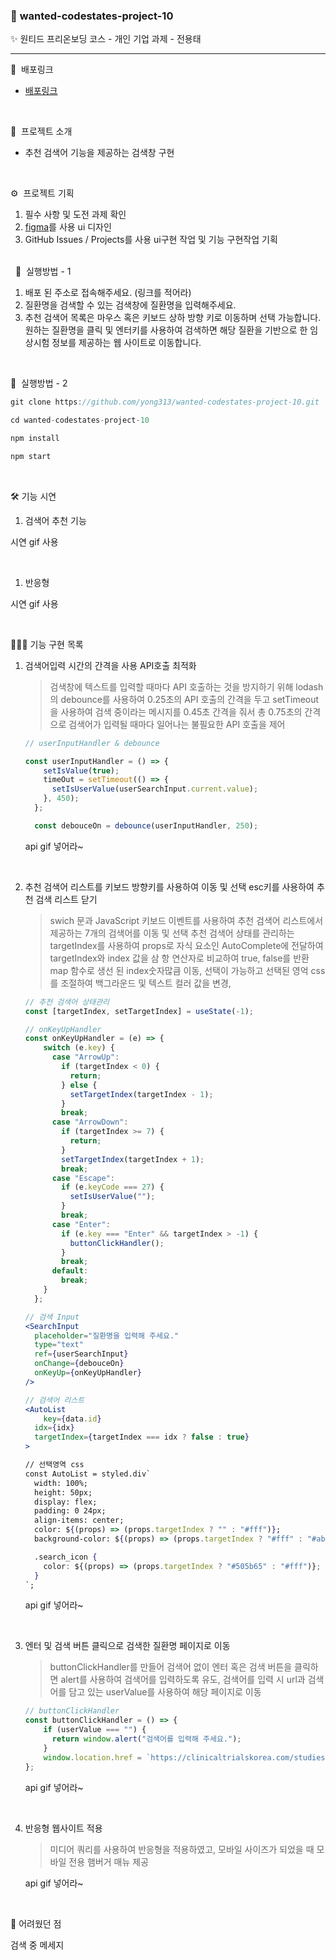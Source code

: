 ### 🎉 ****wanted-codestates-project-10****
✨ 원티드 프리온보딩 코스 - 개인 기업 과제 - 전용태

---

🎁  배포링크

- [배포링크](https://silly-tapioca-df23d1.netlify.app/)

<br />

💫  프로젝트 소개

- 추천 검색어 기능을 제공하는 검색창 구현

<br />

⚙️  프로젝트 기획

1. 필수 사항 및 도전 과제 확인
2. [figma](https://www.figma.com/file/Y2E9VQnkhouOGbKZd22VJx/%ED%9C%B4%EB%A8%BC%EC%8A%A4%EC%BC%80%EC%9D%B4%ED%94%84-%ED%81%B4%EB%A1%A0%EC%BD%94%EB%94%A9-%EC%A0%84%EC%9A%A9%ED%83%9C?node-id=0%3A1)를 사용 ui 디자인
3. GitHub Issues / Projects를 사용 ui구현 작업 및 기능 구현작업 기획

<br />
 
🔨  실행방법 - 1

1. 배포 된 주소로 접속해주세요. (링크를 적어라)
2. 질환명을 검색할 수 있는 검색창에 질환명을 입력해주세요.
3. 추천 검색어 목록은 마우스 혹은 키보드 상하 방향 키로 이동하며 선택 가능합니다. 
원하는 질환명을 클릭 및 엔터키를 사용하여 검색하면 해당 질환을 기반으로 한 임상시험 정보를 제공하는 웹 사이트로 이동합니다.

<br />

🔧  실행방법 - 2

```jsx
git clone https://github.com/yong313/wanted-codestates-project-10.git

cd wanted-codestates-project-10

npm install

npm start
```

<br />

🛠 기능 시연 

1. 검색어 추천 기능

시연 gif 사용

<br />

1. 반응형

시연 gif 사용

<br />

👨🏻‍💻 기능 구현 목록

1. 검색어입력 시간의 간격을 사용 API호출 최적화
    
    > 검색창에 텍스트를 입력할 때마다 API 호출하는 것을 방지하기 위해 lodash의 debounce를 사용하여 0.25초의 API 호출의 간격을 두고 setTimeout을 사용하여 검색 중이라는 메시지를 0.45초 간격을 줘서 총 0.75초의 간격으로 검색어가 입력될 때마다 일어나는 불필요한 API 호출을 제어
    > 
    
    ```jsx
    // userInputHandler & debounce
    
    const userInputHandler = () => {
        setIsValue(true);
        timeOut = setTimeout(() => {
          setIsUserValue(userSearchInput.current.value);
        }, 450);
      };
    
      const debouceOn = debounce(userInputHandler, 250);
    ```
    
    api gif 넣어라~
    
    <br />
    
2. 추천 검색어 리스트를 키보드 방향키를 사용하여 이동 및 선택 esc키를 사용하여 추천 검색 리스트 닫기
    
    > swich 문과 JavaScript 키보드 이벤트를 사용하여 추천 검색어 리스트에서 제공하는 7개의 검색어를 이동 및 선택 추천 검색어 상태를 관리하는 targetIndex를 사용하여 props로 자식 요소인 AutoComplete에 전달하여 targetIndex와 index 값을 삼 항 연산자로 비교하여 true, false를 반환 map 함수로 생선 된 index숫자많큼 이동, 선택이 가능하고 선택된 영억 css를 조절하여 백그라운드 및 텍스트 컬러 값을 변경,
    > 
    
    ```jsx
    // 추천 검색어 상태관리
    const [targetIndex, setTargetIndex] = useState(-1);
    
    // onKeyUpHandler
    const onKeyUpHandler = (e) => {
        switch (e.key) {
          case "ArrowUp":
            if (targetIndex < 0) {
              return;
            } else {
              setTargetIndex(targetIndex - 1);
            }
            break;
          case "ArrowDown":
            if (targetIndex >= 7) {
              return;
            }
            setTargetIndex(targetIndex + 1);
            break;
          case "Escape":
            if (e.keyCode === 27) {
              setIsUserValue("");
            }
            break;
          case "Enter":
            if (e.key === "Enter" && targetIndex > -1) {
              buttonClickHandler();
            }
            break;
          default:
            break;
        }
      };
    
    // 검색 Input
    <SearchInput
      placeholder="질환명을 입력해 주세요."
      type="text"
      ref={userSearchInput}
      onChange={debouceOn}
      onKeyUp={onKeyUpHandler}
    />
    
    // 검색어 리스트
    <AutoList
    	key={data.id}
      idx={idx}
      targetIndex={targetIndex === idx ? false : true}
    >
    
    // 선택영역 css
    const AutoList = styled.div`
      width: 100%;
      height: 50px;
      display: flex;
      padding: 0 24px;
      align-items: center;
      color: ${(props) => (props.targetIndex ? "" : "#fff")};
      background-color: ${(props) => (props.targetIndex ? "#fff" : "#abcbfc")};
    
      .search_icon {
        color: ${(props) => (props.targetIndex ? "#505b65" : "#fff")};
      }
    `;
    ```
    
    api gif 넣어라~
    
    <br />
    
3. 엔터 및 검색 버튼 클릭으로 검색한 질환명 페이지로 이동
    
    > buttonClickHandler를 만들어 검색어 없이 엔터 혹은 검색 버튼을 클릭하면 alert를 사용하여 검색어를 입력하도록 유도, 검색어를 입력 시 url과 검색어를 담고 있는 userValue를 사용하여 해당 페이지로 이동
    > 
    
    ```jsx
    // buttonClickHandler
    const buttonClickHandler = () => {
        if (userValue === "") {
          return window.alert("검색어를 입력해 주세요.");
        }
        window.location.href = `https://clinicaltrialskorea.com/studies?condition=${userValue}`;
    };
    ```
    
    api gif 넣어라~
    
    <br />
    
4. 반응형 웹사이트 적용
    
    > 미디어 쿼리를 사용하여 반응형을 적용하였고, 모바일 사이즈가 되었을 때 모바일 전용 햄버거 매뉴 제공
    > 
    
    api gif 넣어라~

<br />    

🫠 어려웠던 점

검색 중 메세지
